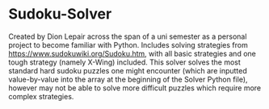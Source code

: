# Sudoku-Solver

Created by Dion Lepair across the span of a uni semester as a personal project to become familiar with Python. Includes solving strategies from https://www.sudokuwiki.org/Sudoku.htm, with all basic strategies and one tough strategy (namely X-Wing) included. This solver solves the most standard hard sudoku puzzles one might encounter (which are inputted value-by-value into the array at the beginning of the Solver Python file), however may not be able to solve more difficult puzzles which require more complex strategies. 
